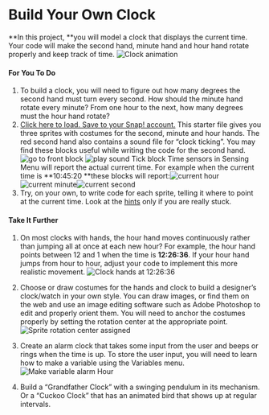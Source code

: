 # Build Your Own Clock

**In this project, **you will model a clock that displays the current time. Your code will make the second hand, minute hand and hour hand rotate properly and keep track of time. ![](http://bjc.edc.org/bjc-r/img/1-introduction/Clock_img/ClockAnimation.gif "Clock animation")

#### For You To Do

1. To build a clock, you will need to figure out how many degrees the second hand must turn every second. How should the minute hand rotate every minute? From one hour to the next, how many degrees must the hour hand rotate?
2. [Click here to load. Save to your Snap! account.](http://snap.berkeley.edu/snapsource/snap.html#open:http://bjc.edc.org/bjc-r/prog/1-introduction/U1L5-build-your-own-clock-student.xml) This starter file gives you three sprites with costumes for the second, minute and hour hands. The red second hand also contains a sound file for “clock ticking”. You may find these blocks useful while writing the code for the second hand. ![](http://bjc.edc.org/bjc-r/img/1-introduction/Clock_img/goToFrontBlock.png "go to front block") ![](http://bjc.edc.org/bjc-r/img/1-introduction/Clock_img/playTickBlock.png "play sound Tick block") Time sensors in Sensing Menu will report the actual current time. For example when the current time is **10:45:20 **these blocks will report:![](http://bjc.edc.org/bjc-r/img/1-introduction/Clock_img/currentHour.png "current hour")![](http://bjc.edc.org/bjc-r/img/1-introduction/Clock_img/currentMin.png "current minute")![](http://bjc.edc.org/bjc-r/img/1-introduction/Clock_img/currentSec.png "current second")
3. Try, on your own, to write code for each sprite, telling it where to point at the current time. Look at the [hints](http://bjc.edc.org/bjc-r/cur/programming/1-introduction/optional-projects/2b-clock-hints.html) only if you are really stuck.

#### Take It Further

1. On most clocks with hands, the hour hand moves continuously rather than jumping all at once at each new hour? For example, the hour hand points between 12 and 1 when the time is **12:26:36**. If your hour hand jumps from hour to hour, adjust your code to implement this more realistic movement. ![](http://bjc.edc.org/bjc-r/img/1-introduction/Clock_img/hourHandinbetween.png "Clock hands at 12:26:36")

2. Choose or draw costumes for the hands and clock to build a designer’s clock/watch in your own style. You can draw images, or find them on the web and use an image editing software such as Adobe Photoshop to edit and properly orient them. You will need to anchor the costumes properly by setting the rotation center at the appropriate point. ![](http://bjc.edc.org/bjc-r/img/1-introduction/Clock_img/rotationcenter.png "Sprite rotation center assigned")

3. Create an alarm clock that takes some input from the user and beeps or rings when the time is up. To store the user input, you will need to learn how to make a variable using the Variables menu. ![](http://bjc.edc.org/bjc-r/img/1-introduction/Clock_img/alarmHourVariable.png "Make variable alarm Hour")

4. Build a “Grandfather Clock” with a swinging pendulum in its mechanism. Or a “Cuckoo Clock” that has an animated bird that shows up at regular intervals.




